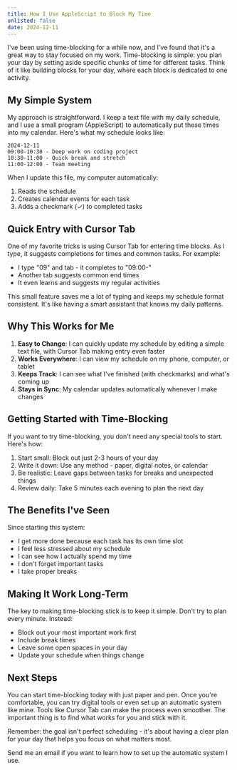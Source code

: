 ```yaml
---
title: How I Use AppleScript to Block My Time
unlisted: false
date: 2024-12-11
---
```


I've been using time-blocking for a while now, and I've found that it's a great way to stay focused on my work. Time-blocking is simple: you plan your day by setting aside specific chunks of time for different tasks. Think of it like building blocks for your day, where each block is dedicated to one activity.

## My Simple System

My approach is straightforward. I keep a text file with my daily schedule, and I use a small program (AppleScript) to automatically put these times into my calendar. Here's what my schedule looks like:

```
2024-12-11
09:00-10:30 - Deep work on coding project
10:30-11:00 - Quick break and stretch
11:00-12:00 - Team meeting
```

When I update this file, my computer automatically:

1. Reads the schedule
2. Creates calendar events for each task
3. Adds a checkmark (✓) to completed tasks

## Quick Entry with Cursor Tab

One of my favorite tricks is using Cursor Tab for entering time blocks. As I type, it suggests completions for times and common tasks. For example:

- I type "09" and tab - it completes to "09:00-"
- Another tab suggests common end times
- It even learns and suggests my regular activities

This small feature saves me a lot of typing and keeps my schedule format consistent. It's like having a smart assistant that knows my daily patterns.

## Why This Works for Me

1. **Easy to Change**: I can quickly update my schedule by editing a simple text file, with Cursor Tab making entry even faster
2. **Works Everywhere**: I can view my schedule on my phone, computer, or tablet
3. **Keeps Track**: I can see what I've finished (with checkmarks) and what's coming up
4. **Stays in Sync**: My calendar updates automatically whenever I make changes

## Getting Started with Time-Blocking

If you want to try time-blocking, you don't need any special tools to start. Here's how:

1. Start small: Block out just 2-3 hours of your day
2. Write it down: Use any method - paper, digital notes, or calendar
3. Be realistic: Leave gaps between tasks for breaks and unexpected things
4. Review daily: Take 5 minutes each evening to plan the next day

## The Benefits I've Seen

Since starting this system:

- I get more done because each task has its own time slot
- I feel less stressed about my schedule
- I can see how I actually spend my time
- I don't forget important tasks
- I take proper breaks

## Making It Work Long-Term

The key to making time-blocking stick is to keep it simple. Don't try to plan every minute. Instead:

- Block out your most important work first
- Include break times
- Leave some open spaces in your day
- Update your schedule when things change

## Next Steps

You can start time-blocking today with just paper and pen. Once you're comfortable, you can try digital tools or even set up an automatic system like mine. Tools like Cursor Tab can make the process even smoother. The important thing is to find what works for you and stick with it.

Remember: the goal isn't perfect scheduling - it's about having a clear plan for your day that helps you focus on what matters most.

Send me an email if you want to learn how to set up the automatic system I use.
